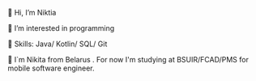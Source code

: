 👋 Hi, I’m Niktia

👀 I’m interested in programming

🌱 Skills: Java/ Kotlin/ SQL/ Git 

🔭 I`m Nikita from Belarus . For now I'm studying at BSUIR/FCAD/PMS for mobile software engineer. 
